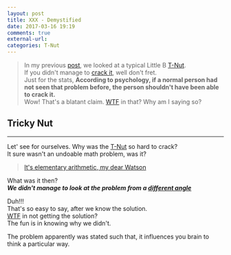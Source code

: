 ```yaml
---
layout: post
title: XXX - Demystified
date: 2017-03-16 19:19
comments: true
external-url:
categories: T-Nut
---
```


> In my previous [post](/blog/2017/03/15/tnut-xxx/), we looked at a typical Little B [T-Nut](/blog/2017/02/21/technical-nuts/).<br>
If you didn't manage to [crack it](/blog/2017/03/08/cracking-a-tnut/), well don't fret.<br>
Just for the stats,
**According to psychology, if a normal person had not seen that problem before, the person shouldn't have been able to crack it.**<br>
Wow! That's a blatant claim. [WTF](/blog/2017/02/13/welcome-aboard/) in that? Why am I saying so?

## Tricky Nut
<hr>

Let' see for ourselves. Why was the [T-Nut](/blog/2017/03/08/cracking-a-tnut/) so hard to crack?<br>
It sure wasn't an undoable math problem, was it?<br>

>[It's elementary arithmetic, my dear Watson](https://en.wikipedia.org/wiki/Sherlock_Holmes#.22Elementary.2C_my_dear_Watson.22)

What was it then?<br>
_**We didn't manage to look at the problem from a [different angle](/blog/2017/03/15/tnut-xxx/#differentangle)**_<br>

Duh!!!<br>
That's so easy to say, after we know the solution.<br>
[WTF](/blog/2017/02/13/welcome-aboard/) in not getting the solution?<br>
The fun is in knowing why we didn't.<br>

The problem apparently was stated such that, it influences you brain to think a particular way.<br>


